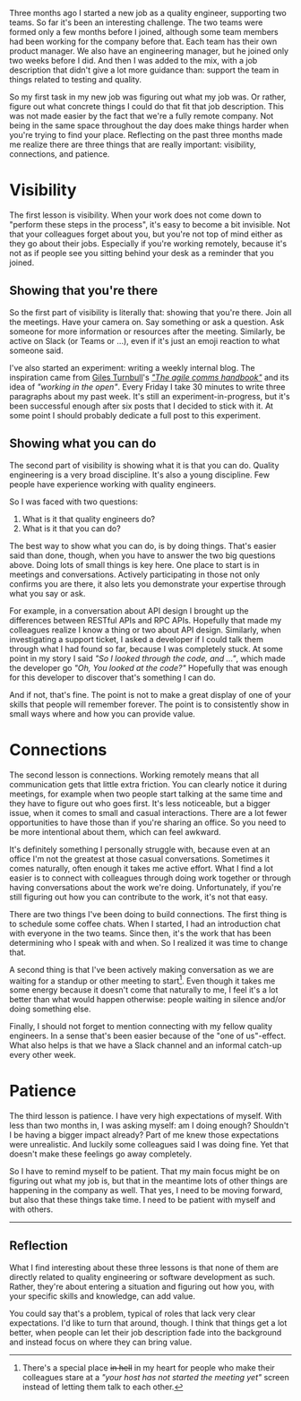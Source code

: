 <!--
.. title: Three lessons after three months of quality engineering
.. slug: three-lessons-after-three-months-of-quality-engineering
.. date: 2022-11-27 16:41:25 UTC+01:00
.. tags: quality engineering
.. category: quality engineering
.. link: 
.. description: 
.. type: text
-->

Three months ago I started a new job as a quality engineer, supporting two teams. So far it's been an interesting challenge. The two teams were formed only a few months before I joined, although some team members had been working for the company before that. Each team has their own product manager. We also have an engineering manager, but he joined only two weeks before I did. And then I was added to the mix, with a job description that didn't give a lot more guidance than: support the team in things related to testing and quality.

So my first task in my new job was figuring out what my job was. Or rather, figure out what concrete things I could do that fit that job description. This was not made easier by the fact that we're a fully remote company. Not being in the same space throughout the day does make things harder when you're trying to find your place. Reflecting on the past three months made me realize there are three things that are really important: visibility, connections, and patience.


<!-- TEASER_END -->


# Visibility
The first lesson is visibility. When your work does not come down to "perform these steps in the process", it's easy to become a bit invisible. Not that your colleagues forget about you, but you're not top of mind either as they go about their jobs. Especially if you're working remotely, because it's not as if people see you sitting behind your desk as a reminder that you joined.

## Showing that you're there
So the first part of visibility is literally that: showing that you're there. Join all the meetings. Have your camera on. Say something or ask a question. Ask someone for more information or resources after the meeting. Similarly, be active on Slack (or Teams or ...), even if it's just an emoji reaction to what someone said.

I've also started an experiment: writing a weekly internal blog. The inspiration came from [Giles Turnbull](https://gilest.org/)'s [*"The agile comms handbook"*](https://agilecommshandbook.com/) and its idea of *"working in the open"*. Every Friday I take 30 minutes to write three paragraphs about my past week. It's still an experiment-in-progress, but it's been successful enough after six posts that I decided to stick with it. At some point I should probably dedicate a full post to this experiment.

## Showing what you can do
The second part of visibility is showing what it is that you can do. Quality engineering is a very broad discipline. It's also a young discipline. Few people have experience working with quality engineers.

So I was faced with two questions:

1. What is it that quality engineers do?
2. What is it that you can do?

The best way to show what you can do, is by doing things. That's easier said than done, though, when you have to answer the two big questions above. Doing lots of small things is key here. One place to start is in meetings and conversations. Actively participating in those not only confirms you are there, it also lets you demonstrate your expertise through what you say or ask.

For example, in a conversation about API design I brought up the differences between RESTful APIs and RPC APIs. Hopefully that made my colleagues realize I know a thing or two about API design. Similarly, when investigating a support ticket, I asked a developer if I could talk them through what I had found so far, because I was completely stuck. At some point in my story I said *"So I looked through the code, and ..."*, which made the developer go *"Oh, You looked at the code?"* Hopefully that was enough for this developer to discover that's something I can do.

And if not, that's fine. The point is not to make a great display of one of your skills that people will remember forever. The point is to consistently show in small ways where and how you can provide value.


# Connections
The second lesson is connections. Working remotely means that all communication gets that little extra friction. You can clearly notice it during meetings, for example when two people start talking at the same time and they have to figure out who goes first. It's less noticeable, but a bigger issue, when it comes to small and casual interactions. There are a lot fewer opportunities to have those than if you're sharing an office. So you need to be more intentional about them, which can feel awkward.

It's definitely something I personally struggle with, because even at an office I'm not the greatest at those casual conversations. Sometimes it comes naturally, often enough it takes me active effort. What I find a lot easier is to connect with colleagues through doing work together or through having conversations about the work we're doing. Unfortunately, if you're still figuring out how you can contribute to the work, it's not that easy.

There are two things I've been doing to build connections. The first thing is to schedule some coffee chats. When I started, I had an introduction chat with everyone in the two teams. Since then, it's the work that has been determining who I speak with and when. So I realized it was time to change that.

A second thing is that I've been actively making conversation as we are waiting for a standup or other meeting to start[^1]. Even though it takes me some energy because it doesn't come that naturally to me, I feel it's a lot better than what would happen otherwise: people waiting in silence and/or doing something else.

[^1]: There's a special place ~~in hell~~ in my heart for people who make their colleagues stare at a *"your host has not started the meeting yet"* screen instead of letting them talk to each other.

Finally, I should not forget to mention connecting with my fellow quality engineers. In a sense that's been easier because of the "one of us"-effect. What also helps is that we have a Slack channel and an informal catch-up every other week.


# Patience
The third lesson is patience. I have very high expectations of myself. With less than two months in, I was asking myself: am I doing enough? Shouldn't I be having a bigger impact already? Part of me knew those expectations were unrealistic. And luckily some colleagues said I was doing fine. Yet that doesn't make these feelings go away completely.

So I have to remind myself to be patient. That my main focus might be on figuring out what my job is, but that in the meantime lots of other things are happening in the company as well. That yes, I need to be moving forward, but also that these things take time. I need to be patient with myself and with others.


---


## Reflection

What I find interesting about these three lessons is that none of them are directly related to quality engineering or software development as such. Rather, they're about entering a situation and figuring out how you, with your specific skills and knowledge, can add value.

You could say that's a problem, typical of roles that lack very clear expectations. I'd like to turn that around, though. I think that things get a lot better, when people can let their job description fade into the background and instead focus on where they can bring value.
